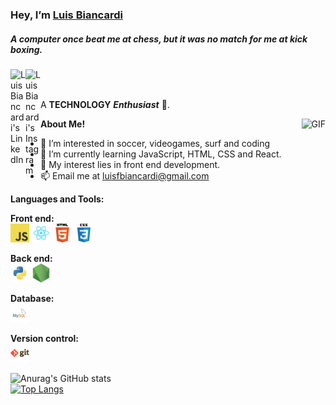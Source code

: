 <h3> Hey, I’m <a href='https://lbiancardi.github.io/biancardi/'><strong> Luis Biancardi </strong></a></h3>
<h5> A computer once beat me at chess, but it was no match for me at kick boxing. </h5>
<a href='https://www.linkedin.com/in/luis-biancardi/'>
  <img align="left" alt="Luis Biancardi's LinkedIn" width="24px" src="https://cdn.jsdelivr.net/npm/simple-icons@v3/icons/linkedin.svg" />
</a>
<a href="https://www.instagram.com/luis_biancardi/">
  <img align="left" alt="Luis Biancardi's Instagram" width="24px" src="https://cdn.jsdelivr.net/npm/simple-icons@v3/icons/instagram.svg" />
</a>

<br />
<br />

A **TECHNOLOGY** ***Enthusiast*** 🚀.

<img align="right" alt="GIF" src="https://i.pinimg.com/originals/e4/26/70/e426702edf874b181aced1e2fa5c6cde.gif" />

**About Me!**

<!-- - 👨🏽‍💻 I'm currentyly seeking my bachelors degree in <strong> Business Management for IT at SNHU </strong> -->
<!-- - 👨🏽‍💻 I'm currentyly doing a bootcamp in <strong> Full Stack Development at App Academy </strong> and Front-end course at <strong> Alura </strong> -->
- 👀 I’m interested in soccer, videogames, surf and coding
- 🌱 I’m currently learning JavaScript, HTML, CSS and React.
- 🤔 My interest lies in front end development.
- 📫 Email me at luisfbiancardi@gmail.com


**Languages and Tools:**

**Front end:**  
<code><img height="30" src="https://raw.githubusercontent.com/github/explore/80688e429a7d4ef2fca1e82350fe8e3517d3494d/topics/javascript/javascript.png"></code>
<code><img height="30" src="https://raw.githubusercontent.com/github/explore/80688e429a7d4ef2fca1e82350fe8e3517d3494d/topics/react/react.png"></code>
<code><img height="30" src="https://raw.githubusercontent.com/github/explore/80688e429a7d4ef2fca1e82350fe8e3517d3494d/topics/html/html.png"></code>
<code><img height="30" src="https://raw.githubusercontent.com/github/explore/80688e429a7d4ef2fca1e82350fe8e3517d3494d/topics/css/css.png"></code>

**Back end:**  
<code><img height="30" src="https://raw.githubusercontent.com/github/explore/80688e429a7d4ef2fca1e82350fe8e3517d3494d/topics/python/python.png"></code>
<code><img height="30" src="https://raw.githubusercontent.com/github/explore/80688e429a7d4ef2fca1e82350fe8e3517d3494d/topics/nodejs/nodejs.png"></code>

**Database:**   
<code><img height="30" src="https://raw.githubusercontent.com/github/explore/80688e429a7d4ef2fca1e82350fe8e3517d3494d/topics/mysql/mysql.png"></code>

**Version control:**  
<code><img height="30" src="https://raw.githubusercontent.com/github/explore/80688e429a7d4ef2fca1e82350fe8e3517d3494d/topics/git/git.png"></code>


![Anurag's GitHub stats](https://github-readme-stats.vercel.app/api/?username=LBiancardi&show_icons=true&title_color=fff&icon_color=79ff97&text_color=9f9f9f&bg_color=151515)
<br />
[![Top Langs](https://github-readme-stats.vercel.app/api/top-langs/?username=LBiancardi&show_icons=true&title_color=fff&icon_color=79ff97&text_color=9f9f9f&bg_color=151515)](https://github.com/LBiancardi/github-readme-stats)

<!-- Linkedin: <a href='https://www.linkedin.com/in/luis-biancardi/'> <strong>  Luis Biancardi </strong> </a> -->

<!---
LBiancardi/LBiancardi is a ✨ special ✨ repository because its `README.md` (this file) appears on your GitHub profile.
You can click the Preview link to take a look at your changes.
--->
